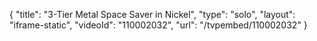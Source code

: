 {
    "title": "3-Tier Metal Space Saver in Nickel",
    "type": "solo",
    "layout": "iframe-static",
    "videoId": "110002032",
    "url": "\/tvpembed\/110002032"
}